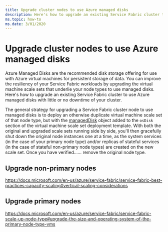```yaml
---
title: Upgrade cluster nodes to use Azure managed disks 
description: Here's how to upgrade an existing Service Fabric cluster to use Azure managed disks with little or no downtime of your cluster.
ms.topic: how-to
ms.date: 3/01/2020
---
```

# Upgrade cluster nodes to use Azure managed disks

Azure Managed Disks are the recommended disk storage offering for use with Azure virtual machines for persistent storage of data. You can improve the resiliency of your Service Fabric workloads by upgrading the virtual machine scale sets that underlie your node types to use managed disks. Here's how to upgrade an existing Service Fabric cluster to use Azure managed disks with little or no downtime of your cluster.

The general strategy for upgrading a Service Fabric cluster node to use managed disks is to deploy an otherwise duplicate virtual machine scale set of that node type, but with the [managedDisk](https://docs.microsoft.com/en-us/azure/templates/microsoft.compute/2019-07-01/virtualmachinescalesets/virtualmachines#ManagedDiskParameters) object added to the `osDisk` section of the virtual machine scale set deployment template. With both the original and upgraded scale sets running side by side, you'll then gracefully shut down the original node instances one at a time, as the system services (in the case of your primary node type) and/or replicas of stateful services (in the case of stateful non-primary node types) are created on the new scale set. Once you have verified...... remove the original node type.

## Upgrade non-primary nodes

https://docs.microsoft.com/en-us/azure/service-fabric/service-fabric-best-practices-capacity-scaling#vertical-scaling-considerations

## Upgrade primary nodes

https://docs.microsoft.com/en-us/azure/service-fabric/service-fabric-scale-up-node-type#upgrade-the-size-and-operating-system-of-the-primary-node-type-vms